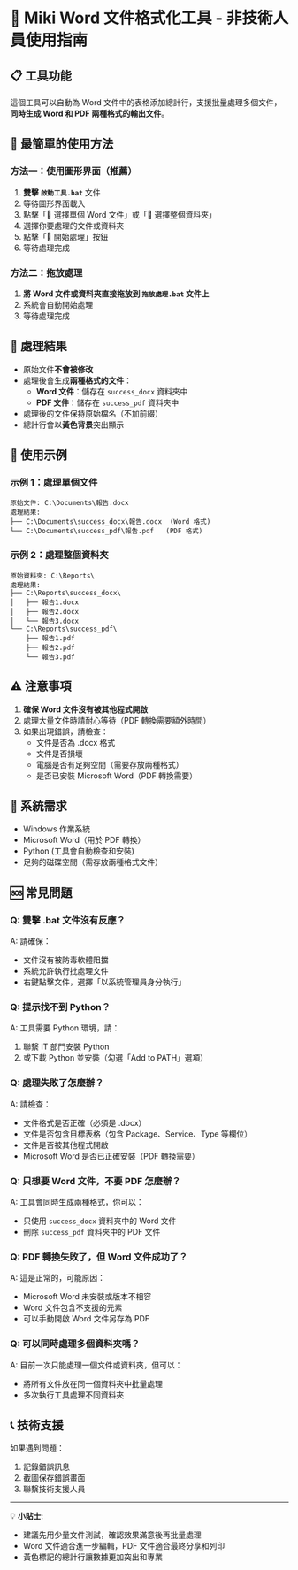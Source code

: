 # 🔧 Miki Word 文件格式化工具 - 非技術人員使用指南

## 📋 工具功能
這個工具可以自動為 Word 文件中的表格添加總計行，支援批量處理多個文件，**同時生成 Word 和 PDF 兩種格式的輸出文件**。

## 🚀 最簡單的使用方法

### 方法一：使用圖形界面（推薦）
1. **雙擊 `啟動工具.bat`** 文件
2. 等待圖形界面載入
3. 點擊「📄 選擇單個 Word 文件」或「📁 選擇整個資料夾」
4. 選擇你要處理的文件或資料夾
5. 點擊「🚀 開始處理」按鈕
6. 等待處理完成

### 方法二：拖放處理
1. **將 Word 文件或資料夾直接拖放到 `拖放處理.bat` 文件上**
2. 系統會自動開始處理
3. 等待處理完成

## 📁 處理結果
- 原始文件**不會被修改**
- 處理後會生成**兩種格式的文件**：
  - **Word 文件**：儲存在 `success_docx` 資料夾中
  - **PDF 文件**：儲存在 `success_pdf` 資料夾中
- 處理後的文件保持原始檔名（不加前綴）
- 總計行會以**黃色背景**突出顯示

## 🎯 使用示例

### 示例 1：處理單個文件
```
原始文件: C:\Documents\報告.docx
處理結果: 
├── C:\Documents\success_docx\報告.docx  (Word 格式)
└── C:\Documents\success_pdf\報告.pdf   (PDF 格式)
```

### 示例 2：處理整個資料夾
```
原始資料夾: C:\Reports\
處理結果: 
├── C:\Reports\success_docx\
│   ├── 報告1.docx
│   ├── 報告2.docx
│   └── 報告3.docx
└── C:\Reports\success_pdf\
    ├── 報告1.pdf
    ├── 報告2.pdf
    └── 報告3.pdf
```

## ⚠️ 注意事項
1. **確保 Word 文件沒有被其他程式開啟**
2. 處理大量文件時請耐心等待（PDF 轉換需要額外時間）
3. 如果出現錯誤，請檢查：
   - 文件是否為 .docx 格式
   - 文件是否損壞
   - 電腦是否有足夠空間（需要存放兩種格式）
   - 是否已安裝 Microsoft Word（PDF 轉換需要）

## 🔧 系統需求
- Windows 作業系統
- Microsoft Word（用於 PDF 轉換）
- Python (工具會自動檢查和安裝)
- 足夠的磁碟空間（需存放兩種格式文件）

## 🆘 常見問題

### Q: 雙擊 .bat 文件沒有反應？
A: 請確保：
- 文件沒有被防毒軟體阻擋
- 系統允許執行批處理文件
- 右鍵點擊文件，選擇「以系統管理員身分執行」

### Q: 提示找不到 Python？
A: 工具需要 Python 環境，請：
1. 聯繫 IT 部門安裝 Python
2. 或下載 Python 並安裝（勾選「Add to PATH」選項）

### Q: 處理失敗了怎麼辦？
A: 請檢查：
- 文件格式是否正確（必須是 .docx）
- 文件是否包含目標表格（包含 Package、Service、Type 等欄位）
- 文件是否被其他程式開啟
- Microsoft Word 是否已正確安裝（PDF 轉換需要）

### Q: 只想要 Word 文件，不要 PDF 怎麼辦？
A: 工具會同時生成兩種格式，你可以：
- 只使用 `success_docx` 資料夾中的 Word 文件
- 刪除 `success_pdf` 資料夾中的 PDF 文件

### Q: PDF 轉換失敗了，但 Word 文件成功了？
A: 這是正常的，可能原因：
- Microsoft Word 未安裝或版本不相容
- Word 文件包含不支援的元素
- 可以手動開啟 Word 文件另存為 PDF

### Q: 可以同時處理多個資料夾嗎？
A: 目前一次只能處理一個文件或資料夾，但可以：
- 將所有文件放在同一個資料夾中批量處理
- 多次執行工具處理不同資料夾

## 📞 技術支援
如果遇到問題：
1. 記錄錯誤訊息
2. 截圖保存錯誤畫面
3. 聯繫技術支援人員

---

💡 **小貼士**: 
- 建議先用少量文件測試，確認效果滿意後再批量處理
- Word 文件適合進一步編輯，PDF 文件適合最終分享和列印
- 黃色標記的總計行讓數據更加突出和專業
